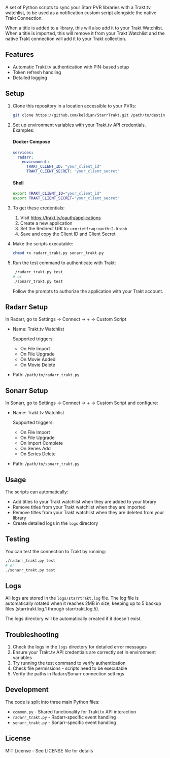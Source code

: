 A set of Python scripts to sync your Starr PVR libraries with a Trakt.tv watchlist, to be used as a notification custom
script alongside the native Trakt Connection.

When a title is added to a library, this will also add it to your Trakt Watchlist. When a title is imported, this will
remove it from your Trakt Watchlist and the native Trakt connection will add it to your Trakt collection.

## Features

- Automatic Trakt.tv authentication with PIN-based setup
- Token refresh handling
- Detailed logging

## Setup

1. Clone this repository in a location accessible to your PVRs:

    ```bash
    git clone https://github.com/keldian/StarrTrakt.git /path/to/destination
    ```

1. Set up environment variables with your Trakt.tv API credentials. Examples:

   #### Docker Compose

      ```yaml
      services:
        radarr:
          environment:
            TRAKT_CLIENT_ID: "your_client_id"
            TRAKT_CLIENT_SECRET: "your_client_secret"
      ```

   #### Shell

   ```bash
   export TRAKT_CLIENT_ID="your_client_id"
   export TRAKT_CLIENT_SECRET="your_client_secret"
   ```

1. To get these credentials:

    1. Visit https://trakt.tv/oauth/applications
    1. Create a new application
    1. Set the Redirect URI to: `urn:ietf:wg:oauth:2.0:oob`
    1. Save and copy the Client ID and Client Secret

1. Make the scripts executable:
    ```bash
    chmod +x radarr_trakt.py sonarr_trakt.py
    ```

1. Run the test command to authenticate with Trakt:
    ```bash
    ./radarr_trakt.py test
    # or
    ./sonarr_trakt.py test
    ```

   Follow the prompts to authorize the application with your Trakt account.

## Radarr Setup

In Radarr, go to Settings → Connect → + → Custom Script

- Name: Trakt.tv Watchlist

  Supported triggers:

    - On File Import
    - On File Upgrade
    - On Movie Added
    - On Movie Delete

- Path: `/path/to/radarr_trakt.py`

## Sonarr Setup

In Sonarr, go to Settings → Connect → + → Custom Script and configure:

- Name: Trakt.tv Watchlist

  Supported triggers:

    - On File Import
    - On File Upgrade
    - On Import Complete
    - On Series Add
    - On Series Delete

- Path: `/path/to/sonarr_trakt.py`

## Usage

The scripts can automatically:

- Add titles to your Trakt watchlist when they are added to your library
- Remove titles from your Trakt watchlist when they are imported
- Remove titles from your Trakt watchlist when they are deleted from your library
- Create detailed logs in the `logs` directory

## Testing

You can test the connection to Trakt by running:

```bash
./radarr_trakt.py test
# or
./sonarr_trakt.py test
```

## Logs

All logs are stored in the `logs/starrtrakt.log` file. The log file is automatically rotated when it reaches 2MB in size, keeping up to 5 backup files (starrtrakt.log.1 through starrtrakt.log.5).

The logs directory will be automatically created if it doesn't exist.

## Troubleshooting

1. Check the logs in the `logs` directory for detailed error messages
2. Ensure your Trakt.tv API credentials are correctly set in environment variables
3. Try running the test command to verify authentication
4. Check file permissions - scripts need to be executable
5. Verify the paths in Radarr/Sonarr connection settings

## Development

The code is split into three main Python files:

- `common.py` - Shared functionality for Trakt.tv API interaction
- `radarr_trakt.py` - Radarr-specific event handling
- `sonarr_trakt.py` - Sonarr-specific event handling

## License

MIT License - See LICENSE file for details
